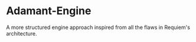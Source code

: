 # Adamant-Engine
A more structured engine approach inspired from all the flaws in Requiem's architecture.
